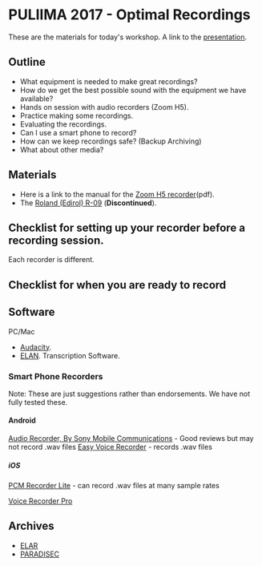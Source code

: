 # PULIIMA 2017 - Optimal Recordings

These are the materials for today's workshop. A link to the [presentation](https://www.dropbox.com/s/wud4g4l6ezxzhjr/Puliima_2017-RUILAudio.pdf?dl=0).

## Outline
- What equipment is needed to make great recordings?
- How do we get the best possible sound with the equipment we have available?
- Hands on session with audio recorders (Zoom H5).
- Practice making some recordings.
- Evaluating the recordings.
- Can I use a smart phone to record?
- How can we keep recordings safe? (Backup Archiving)
- What about other media?

## Materials

- Here is a link to the manual for the [Zoom H5 recorder](https://www.zoom-na.com/sites/default/files/products/downloads/pdfs/E_H5_0.pdf)(pdf).  
- The [Roland (Edirol) R-09](https://static.roland.com/assets/media/pdf/r_09_brochure.pdf) (**Discontinued**).

## Checklist for setting up your recorder before a recording session.
Each recorder is different.

## Checklist for when you are ready to record


## Software
PC/Mac
- [Audacity](http://www.audacityteam.org/home/).
- [ELAN](https://tla.mpi.nl/tools/tla-tools/elan/). Transcription Software.

### Smart Phone Recorders 
Note: These are just suggestions rather than endorsements. We have not fully tested these.

#### Android
[Audio Recorder, By Sony Mobile Communications](https://play.google.com/store/apps/details?id=com.sonymobile.androidapp.audiorecorder&hl=en) - Good reviews but may not record .wav files
[Easy Voice Recorder](https://play.google.com/store/apps/details?id=com.coffeebeanventures.easyvoicerecorder&hl=en) - records .wav files

##### iOS
[PCM Recorder Lite](https://itunes.apple.com/us/app/pcm-recorder-lite/id439572045?mt=8) - can record .wav files at many sample rates  

[Voice Recorder Pro](https://itunes.apple.com/us/app/voice-record-pro/id546983235?mt=8)

## Archives

- [ELAR](https://www.soas.ac.uk/elar/)
- [PARADISEC](http://www.paradisec.org.au/)

